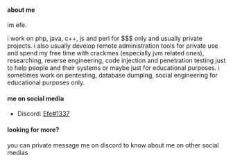 #### about me

im efe.

i work on php, java, c++, js and perl for $$$ only and usually private projects.
i also usually develop remote administration tools for private use and spend my free time with crackmes (especially jvm related ones), researching, reverse engineering, code injection and penetration testing just to help people and their systems or maybe just for educational purposes.
i sometimes work on pentesting, database dumping, social engineering for educational purposes only.

#### me on social media

- Discord: [Efe#1337](https://discord.com/users/366593737696215041)

#### looking for more?

you can private message me on discord to know about me on other social medias
